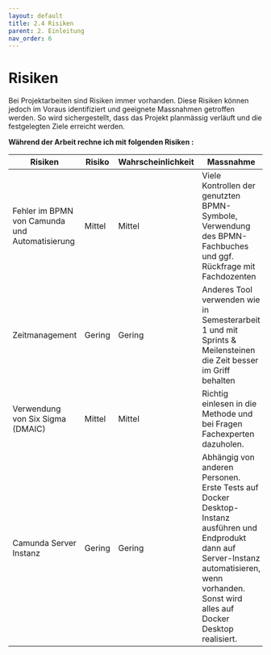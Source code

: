 ```yaml
---
layout: default
title: 2.4 Risiken
parent: 2. Einleitung
nav_order: 6
---
```

# Risiken

Bei Projektarbeiten sind Risiken immer vorhanden. Diese Risiken können jedoch im Voraus identifiziert und geeignete Massnahmen getroffen werden. So wird sichergestellt, dass das Projekt planmässig verläuft und die festgelegten Ziele erreicht werden.

**Während der Arbeit rechne ich mit folgenden Risiken :** 

| Risiken                                        | Risiko | Wahrscheinlichkeit | Massnahme                                                                                                                                                                                              |
| ---------------------------------------------- | ------ | ------------------ | ------------------------------------------------------------------------------------------------------------------------------------------------------------------------------------------------------ |
| Fehler im BPMN von Camunda und Automatisierung | Mittel | Mittel             | Viele Kontrollen der genutzten BPMN-Symbole, Verwendung des BPMN-Fachbuches und ggf. Rückfrage mit Fachdozenten                                                                                        |
| Zeitmanagement                                 | Gering | Gering             | Anderes Tool verwenden wie in Semesterarbeit 1 und mit Sprints & Meilensteinen die Zeit besser im Griff behalten                                                                                       |
| Verwendung von Six Sigma (DMAIC)               | Mittel | Mittel             | Richtig einlesen in die Methode und bei Fragen Fachexperten dazuholen.                                                                                                                                 |
| Camunda Server Instanz                         | Gering | Gering             | Abhängig von anderen Personen. Erste Tests auf Docker Desktop-Instanz ausführen und Endprodukt dann auf Server-Instanz automatisieren, wenn vorhanden. Sonst wird alles auf Docker Desktop realisiert. |


